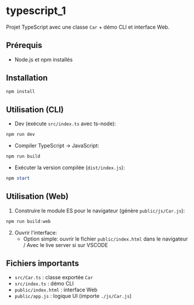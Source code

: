 # typescript_1

Projet TypeScript avec une classe `Car` + démo CLI et interface Web.

## Prérequis

- Node.js et npm installés

## Installation

```powershell
npm install
```

## Utilisation (CLI)

- Dev (exécute `src/index.ts` avec ts-node):

```powershell
npm run dev
```

- Compiler TypeScript -> JavaScript:

```powershell
npm run build
```

- Exécuter la version compilée (`dist/index.js`):

```powershell
npm start
```

## Utilisation (Web)

1. Construire le module ES pour le navigateur (génère `public/js/Car.js`):

```powershell
npm run build:web
```

2. Ouvrir l'interface:
   - Option simple: ouvrir le fichier `public/index.html` dans le navigateur / Avec le live server si sur VSCODE

## Fichiers importants

- `src/Car.ts` : classe exportée `Car`
- `src/index.ts` : démo CLI
- `public/index.html` : interface Web
- `public/app.js` : logique UI (importe `./js/Car.js`)
